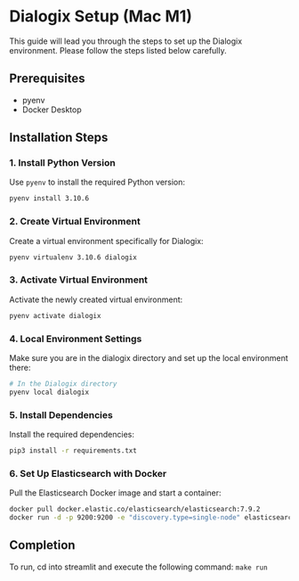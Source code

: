 # Dialogix Setup (Mac M1)

This guide will lead you through the steps to set up the Dialogix environment. Please follow the steps listed below carefully.

## Prerequisites

- pyenv
- Docker Desktop

## Installation Steps

### 1. Install Python Version

Use `pyenv` to install the required Python version:

```bash
pyenv install 3.10.6
```

### 2. Create Virtual Environment

Create a virtual environment specifically for Dialogix:

```bash
pyenv virtualenv 3.10.6 dialogix
```

### 3. Activate Virtual Environment

Activate the newly created virtual environment:

```bash
pyenv activate dialogix
```

### 4. Local Environment Settings

Make sure you are in the dialogix directory and set up the local environment there:

```bash
# In the Dialogix directory
pyenv local dialogix
```

### 5. Install Dependencies

Install the required dependencies:

```bash
pip3 install -r requirements.txt
```

### 6. Set Up Elasticsearch with Docker

Pull the Elasticsearch Docker image and start a container:

```bash
docker pull docker.elastic.co/elasticsearch/elasticsearch:7.9.2
docker run -d -p 9200:9200 -e "discovery.type=single-node" elasticsearch:7.9.2
```

## Completion

To run, cd into streamlit and execute the following command: `make run`
